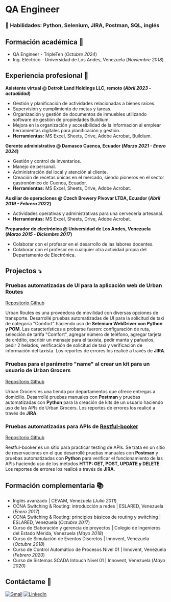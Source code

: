# QA Engineer

### 🔧 Habilidades: Python, Selenium, JIRA, Postman, SQL, inglés

## Formación académica 📖
- QA Engineer - TripleTen (_Octubre 2024_)
- Ing. Eléctrico - Universidad de Los Andes, Venezuela (_Noviembre 2018_)

## Experiencia profesional 🔨
**Asistente virtual @ Detroit Land Holdings LLC, remoto (_Abril 2023 - actualidad_)**
- Gestión y planificación de actividades relacionadas a bienes raíces.
-	Supervisión y cumplimiento de metas y tareas.
-	Organización y gestión de documentos de inmuebles utilizando software de gestión de propiedades Buildium.
-	Mejora en la organización y accesibilidad de la información al emplear herramientas digitales para planificación y gestión.
- **Herramientas:** MS Excel, Sheets, Drive, Adobe Acrobat, Buildium.

**Gerente administrativo @ Damasco Cuenca, Ecuador (_Marzo 2021 - Enero 2024_)**
- Gestión y control de inventarios.
-	Manejo de personal.
-	Administración del local y atención al cliente.
-	Creación de recetas únicas en el mercado, siendo pioneros en el sector gastronómico de Cuenca, Ecuador.
- **Herramientas:** MS Excel, Sheets, Drive, Adobe Acrobat.

**Auxiliar de operaciones @ Czech Brewery Pivovar LTDA, Ecuador (_Abril 2019 - Febrero 2022_)**
- Actividades operativas y administrativas para una cervecería artesanal.
- **Herramientas:** MS Excel, Sheets, Drive, Adobe Acrobat.

**Preparador de electrónica  @ Universidad de Los Andes, Venezuela (_Marzo 2015 - Diciembre 2017_)**
- Colaborar con el profesor en el desarrollo de las labores docentes.
-	Colaborar con el profesor en cualquier otra actividad propia del Departamento de Electrónica.


## Projectos ⤵️
### Pruebas automatizadas de UI para la aplicación web de Urban Routes
[Repositorio Github](https://github.com/ibrarondon/Pruebas-de-UI-para-Urban-Routes)

Urban Routes es una proveedora de movilidad con diversas opciones de transporte. Desarrollé pruebas automatizadas de UI para la solicitud de taxi de categoría "Comfort" haciendo uso de **Selenium WebDriver con Python y POM**. Las características a probarse fueron: configuración de ruta, selección de tarifa "Comfort", agregar número de teléfono, agregar tarjeta de crédito, escribir un mensaje para el taxista, pedir manta y pañuelos, pedir 2 helados, verificación de solicitud de taxi y verificación de información del taxista. Los reportes de errores los realicé a través de **JIRA**.

### Pruebas para el parámetro "name" al crear un kit para un usuario de Urban Grocers
[Repositorio Github](https://github.com/ibrarondon/Pruebas-para-crear-un-kit-Urban-Grocers)

Urban Grocers es una tienda por departamentos que ofrece entregas a domicilio. Desarrollé pruebas manuales con **Postman** y pruebas automatizadas con **Python** para la creación de kits de un usuario haciendo uso de las APIs de Urban Grocers. Los reportes de errores los realicé a través de **JIRA**.

### Pruebas automatizadas para APIs de [Restful-booker](https://restful-booker.herokuapp.com/apidoc/index.html)
[Repositorio Github](https://github.com/ibrarondon/Pruebas-automatizadas-para-APIs-de-Restful-booker)

Restful-booker es un sitio para practicar testing de APIs. Se trata en un sitio de reservaciones en el que desarrollé pruebas manuales con **Postman** y pruebas automatizadas con **Python** para verificar el funcionamiento de las APIs haciendo uso de los métodos **HTTP: GET, POST, UPDATE y DELETE**. Los reportes de errores los realicé a través de **JIRA**.

## Formación complementaria 📚
- Inglés avanzado | CEVAM, Venezuela (_Julio 2011_)
- CCNA Switching & Routing: introducción a redes | ESLARED, Venezuela (_Enero 2017_)
- CCNA Switching & Routing: principios básicos de routing y switching | ESLARED, Venezuela (_Octubre 2017_)
- Curso de Elaboración y gerencia de proyectos | Colegio de Ingenieros del Estado Mérida, Venezuela (_Mayo 2018_)
- Curso de Simulación de Eventos Discretos | Innovent, Venezuela (_Octubre 2018_)
- Curso de Control Automático de Procesos Nivel 01 | Innovent, Venezuela (_Febrero 2020_)
- Curso de Sistemas SCADA Intouch Nivel 01 | Innovent, Venezuela (_Mayo 2020_)

## Contáctame 📨
[![Gmail](https://img.shields.io/badge/Gmail-D14836?style=for-the-badge&logo=gmail&logoColor=white)](mailto:ibrarondon@gmail.com)
[![LinkedIn](https://img.shields.io/badge/linkedin-%230077B5.svg?style=for-the-badge&logo=linkedin&logoColor=white)](https://www.linkedin.com/in/ibrarondon/)
